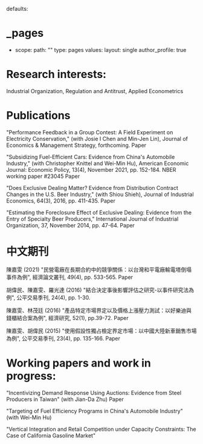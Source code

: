 defaults:
  # _pages
  - scope:
      path: ""
      type: pages
    values:
      layout: single
      author_profile: true


# Research interests:

Industrial Organization, Regulation and Antitrust, Applied Econometrics


# Publications

"Performance Feedback in a Group Contest: A Field Experiment on Electricity Conservation," (with Josie I Chen and Min-Jen Lin),  Journal of Economics & Management Strategy, forthcoming. Paper

"Subsidizing Fuel-Efficient Cars: Evidence from China's Automobile Industry," (with Christopher Knittel and Wei-Min Hu),  American Economic Journal: Economic Policy, 13(4), November 2021, pp. 152-184. NBER working paper #23045   Paper

"Does Exclusive Dealing Matter? Evidence from Distribution Contract Changes in the U.S. Beer Industry," (with Shiou Shieh),  Journal of Industrial Economics, 64(3), 2016, pp. 411-435. Paper

"Estimating the Foreclosure Effect of Exclusive Dealing: Evidence from the Entry of Specialty Beer Producers," International Journal of Industrial Organization, 37, November 2014, pp. 47-64. Paper

 

# 中文期刊

陳嘉雯 (2021) "民營電廠在長期合約中的競爭關係：以台灣和平電廠輸電塔倒塌事件為例", 經濟論文叢刊,  49(4), pp. 533-565. Paper

胡偉民、陳嘉雯、羅光達 (2016) "結合決定事後影響評估之研究-以事件研究法為例", 公平交易季刊, 24(4), pp. 1-30.

陳嘉雯、林茂廷 (2016) "產品特定市場界定以及價格上漲壓力測試：以好樂迪與錢櫃結合案為例", 經濟研究, 52(1), pp.39-72. Paper

陳嘉雯、胡偉民 (2015) "使用假設性獨占檢定界定市場：以中國大陸新車銷售市場為例", 公平交易季刊, 23(4), pp. 135-166. Paper

 

# Working papers and work in progress:

"Incentivizing Demand Response Using Auctions: Evidence from Steel Producers in Taiwan" (with Jian-Da Zhu) Paper

"Targeting of Fuel Efficiency Programs in China's Automobile Industry" (with Wei-Min Hu)

"Vertical Integration and Retail Competition under Capacity Constraints: The Case of California Gasoline Market"

 
